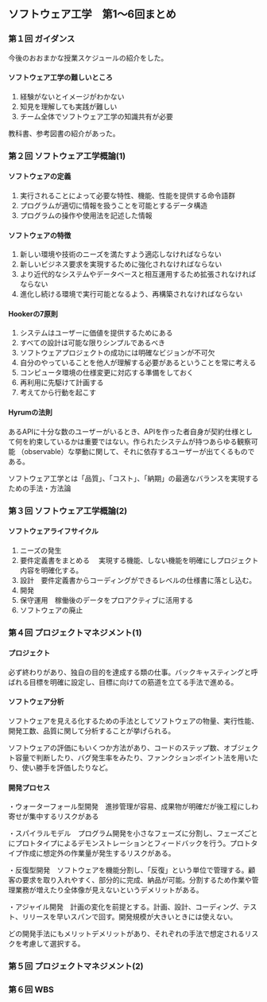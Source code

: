 ## ソフトウェア工学　第1～6回まとめ
### 第１回 ガイダンス
今後のおおまかな授業スケジュールの紹介をした。
#### ソフトウェア工学の難しいところ
1. 経験がないとイメージがわかない
2. 知見を理解しても実践が難しい
3. チーム全体でソフトウェア工学の知識共有が必要

教科書、参考図書の紹介があった。

### 第２回 ソフトウェア工学概論(1)
#### ソフトウェアの定義
1. 実行されることによって必要な特性、機能、性能を提供する命令語群
2. プログラムが適切に情報を扱うことを可能とするデータ構造
3. プログラムの操作や使用法を記述した情報 
#### ソフトウェアの特徴
1. 新しい環境や技術のニーズを満たすよう適応しなければならない 
2. 新しいビジネス要求を実現するために強化されなければならない
3. より近代的なシステムやデータベースと相互運用するため拡張されなければならない
4. 進化し続ける環境で実行可能となるよう、再構築されなければならない

#### Hookerの7原則
1. システムはユーザーに価値を提供するためにある
2. すべての設計は可能な限りシンプルであるべき
3. ソフトウェアプロジェクトの成功には明確なビジョンが不可欠
4. 自分のやっていることを他人が理解する必要があるということを常に考える
5. コンピュータ環境の仕様変更に対応する準備をしておく
6. 再利用に先駆けて計画する
7. 考えてから行動を起こす

#### Hyrumの法則
あるAPIに十分な数のユーザーがいるとき、APIを作った者自身が契約仕様として何を約束しているかは重要ではない。作られたシステムが持つあらゆる観察可能 （observable）な挙動に関して、それに依存するユーザーが出てくるものである。


ソフトウェア工学とは「品質」、「コスト」、「納期」の最適なバランスを実現するための手法・方法論

### 第３回 ソフトウェア工学概論(2)
#### ソフトウェアライフサイクル
1. ニーズの発生
2. 要件定義書をまとめる
　実現する機能、しない機能を明確にしプロジェクト内容を明確化する。
3. 設計　要件定義書からコーディングができるレベルの仕様書に落とし込む。
4. 開発
5. 保守運用　稼働後のデータをプロアクティブに活用する
6. ソフトウェアの廃止

### 第４回 プロジェクトマネジメント(1)
#### プロジェクト
必ず終わりがあり、独自の目的を達成する類の仕事。バックキャスティングと呼ばれる目標を明確に設定し、目標に向けての筋道を立てる手法で進める。
#### ソフトウェア分析
ソフトウェアを見える化するための手法としてソフトウェアの物量、実行性能、開発工数、品質に関して分析することが挙げられる。

ソフトウェアの評価にもいくつか方法があり、コードのステップ数、オブジェクト容量で判断したり、バグ発生率をみたり、ファンクションポイント法を用いたり、使い勝手を評価したりなど。

#### 開発プロセス
・ウォーターフォール型開発　進捗管理が容易、成果物が明確だが後工程にしわ寄せが集中するリスクがある

・スパイラルモデル　プログラム開発を小さなフェーズに分割し、フェーズごとにプロトタイプによるデモンストレーションとフィードバックを行う。プロトタイプ作成に想定外の作業量が発生するリスクがある。

・反復型開発　ソフトウェアを機能分割し、「反復」という単位で管理する。顧客の要求を取り入れやすく、部分的に完成、納品が可能。分割するため作業や管理業務が増えたり全体像が見えないというデメリットがある。

・アジャイル開発　計画の変化を前提とする。計画、設計、コーディング、テスト、リリースを早いスパンで回す。開発規模が大きいときには使えない。

どの開発手法にもメリットデメリットがあり、それぞれの手法で想定されるリスクを考慮して選択する。
### 第５回 プロジェクトマネジメント(2)
### 第６回 WBS